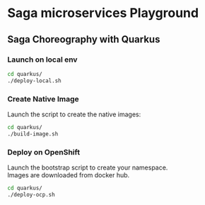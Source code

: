 Saga microservices Playground
=============================

## Saga Choreography with Quarkus

### Launch on local env

```bash
cd quarkus/
./deploy-local.sh
```

### Create Native Image

Launch the script to create the native images:

```bash
cd quarkus/
./build-image.sh
```

### Deploy on OpenShift

Launch the bootstrap script to create your namespace.<br>
Images are downloaded from docker hub.

```bash
cd quarkus/
./deploy-ocp.sh
```

